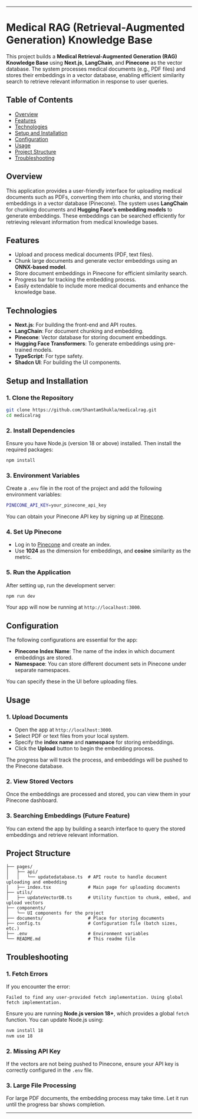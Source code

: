 

---

# Medical RAG (Retrieval-Augmented Generation) Knowledge Base

This project builds a **Medical Retrieval-Augmented Generation (RAG) Knowledge Base** using **Next.js**, **LangChain**, and **Pinecone** as the vector database. The system processes medical documents (e.g., PDF files) and stores their embeddings in a vector database, enabling efficient similarity search to retrieve relevant information in response to user queries.

## Table of Contents

- [Overview](#overview)
- [Features](#features)
- [Technologies](#technologies)
- [Setup and Installation](#setup-and-installation)
- [Configuration](#configuration)
- [Usage](#usage)
- [Project Structure](#project-structure)
- [Troubleshooting](#troubleshooting)

## Overview

This application provides a user-friendly interface for uploading medical documents such as PDFs, converting them into chunks, and storing their embeddings in a vector database (Pinecone). The system uses **LangChain** for chunking documents and **Hugging Face's embedding models** to generate embeddings. These embeddings can be searched efficiently for retrieving relevant information from medical knowledge bases.

## Features

- Upload and process medical documents (PDF, text files).
- Chunk large documents and generate vector embeddings using an **ONNX-based model**.
- Store document embeddings in Pinecone for efficient similarity search.
- Progress bar for tracking the embedding process.
- Easily extendable to include more medical documents and enhance the knowledge base.

## Technologies

- **Next.js**: For building the front-end and API routes.
- **LangChain**: For document chunking and embedding.
- **Pinecone**: Vector database for storing document embeddings.
- **Hugging Face Transformers**: To generate embeddings using pre-trained models.
- **TypeScript**: For type safety.
- **Shadcn UI**: For building the UI components.

## Setup and Installation

### 1. Clone the Repository
```bash
git clone https://github.com/ShantamShukla/medicalrag.git
cd medicalrag
```

### 2. Install Dependencies
Ensure you have Node.js (version 18 or above) installed. Then install the required packages:

```bash
npm install
```

### 3. Environment Variables
Create a `.env` file in the root of the project and add the following environment variables:

```bash
PINECONE_API_KEY=your_pinecone_api_key
```

You can obtain your Pinecone API key by signing up at [Pinecone](https://www.pinecone.io).

### 4. Set Up Pinecone
- Log in to [Pinecone](https://www.pinecone.io) and create an index.
- Use **1024** as the dimension for embeddings, and **cosine** similarity as the metric.

### 5. Run the Application
After setting up, run the development server:

```bash
npm run dev
```

Your app will now be running at `http://localhost:3000`.

## Configuration

The following configurations are essential for the app:

- **Pinecone Index Name**: The name of the index in which document embeddings are stored.
- **Namespace**: You can store different document sets in Pinecone under separate namespaces.

You can specify these in the UI before uploading files.

## Usage

### 1. Upload Documents
- Open the app at `http://localhost:3000`.
- Select PDF or text files from your local system.
- Specify the **index name** and **namespace** for storing embeddings.
- Click the **Upload** button to begin the embedding process.

The progress bar will track the process, and embeddings will be pushed to the Pinecone database.

### 2. View Stored Vectors
Once the embeddings are processed and stored, you can view them in your Pinecone dashboard.

### 3. Searching Embeddings (Future Feature)
You can extend the app by building a search interface to query the stored embeddings and retrieve relevant information.

## Project Structure

```
├── pages/
│   ├── api/
│   │   └── updatedatabase.ts  # API route to handle document uploading and embedding
│   ├── index.tsx              # Main page for uploading documents
├── utils/
│   ├── updateVectorDB.ts      # Utility function to chunk, embed, and upload vectors
├── components/
│   └── UI components for the project
├── documents/                 # Place for storing documents
├── config.ts                  # Configuration file (batch sizes, etc.)
├── .env                       # Environment variables
└── README.md                  # This readme file
```

## Troubleshooting

### 1. Fetch Errors
If you encounter the error:
```
Failed to find any user-provided fetch implementation. Using global fetch implementation.
```
Ensure you are running **Node.js version 18+**, which provides a global `fetch` function. You can update Node.js using:
```bash
nvm install 18
nvm use 18
```

### 2. Missing API Key
If the vectors are not being pushed to Pinecone, ensure your API key is correctly configured in the `.env` file.

### 3. Large File Processing
For large PDF documents, the embedding process may take time. Let it run until the progress bar shows completion.

---
